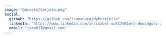 ```yaml
---
image: "@assets/tarjeta.png"
social:
  github: "https://github.com/isamanero/MyPortfolio"
  linkedIn: "https://www.linkedin.com/in/isabel-ma%C3%B1ero-dominguez-222498160/"
  email: "isaw911@gmail.com"
---
```

